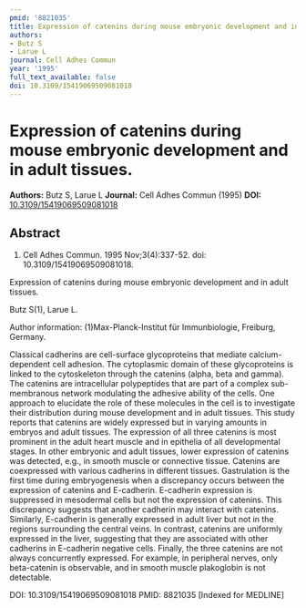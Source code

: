 ```yaml
---
pmid: '8821035'
title: Expression of catenins during mouse embryonic development and in adult tissues.
authors:
- Butz S
- Larue L
journal: Cell Adhes Commun
year: '1995'
full_text_available: false
doi: 10.3109/15419069509081018
---
```


# Expression of catenins during mouse embryonic development and in adult tissues.
**Authors:** Butz S, Larue L
**Journal:** Cell Adhes Commun (1995)
**DOI:** [10.3109/15419069509081018](https://doi.org/10.3109/15419069509081018)

## Abstract

1. Cell Adhes Commun. 1995 Nov;3(4):337-52. doi: 10.3109/15419069509081018.

Expression of catenins during mouse embryonic development and in adult tissues.

Butz S(1), Larue L.

Author information:
(1)Max-Planck-Institut für Immunbiologie, Freiburg, Germany.

Classical cadherins are cell-surface glycoproteins that mediate 
calcium-dependent cell adhesion. The cytoplasmic domain of these glycoproteins 
is linked to the cytoskeleton through the catenins (alpha, beta and gamma). The 
catenins are intracellular polypeptides that are part of a complex 
sub-membranous network modulating the adhesive ability of the cells. One 
approach to elucidate the role of these molecules in the cell is to investigate 
their distribution during mouse development and in adult tissues. This study 
reports that catenins are widely expressed but in varying amounts in embryos and 
adult tissues. The expression of all three catenins is most prominent in the 
adult heart muscle and in epithelia of all developmental stages. In other 
embryonic and adult tissues, lower expression of catenins was detected, e.g., in 
smooth muscle or connective tissue. Catenins are coexpressed with various 
cadherins in different tissues. Gastrulation is the first time during 
embryogenesis when a discrepancy occurs between the expression of catenins and 
E-cadherin. E-cadherin expression is suppressed in mesodermal cells but not the 
expression of catenins. This discrepancy suggests that another cadherin may 
interact with catenins. Similarly, E-cadherin is generally expressed in adult 
liver but not in the regions surrounding the central veins. In contrast, 
catenins are uniformly expressed in the liver, suggesting that they are 
associated with other cadherins in E-cadherin negative cells. Finally, the three 
catenins are not always concurrently expressed. For example, in peripheral 
nerves, only beta-catenin is observable, and in smooth muscle plakoglobin is not 
detectable.

DOI: 10.3109/15419069509081018
PMID: 8821035 [Indexed for MEDLINE]
